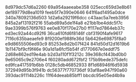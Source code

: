 8d979dc57d6a2260
69a954aaeeabe358
025ecc659d3e8b61
def89779d8ea1019
feeb5f7e390e0646
641f6ad1495a0dce
340a78092136d503
1d2a6a29219f6dcc
c43aac5a7eeb3956
845a2af13192f216
55abd89a5de1f4a8
e21bb1be4ddc5f7c
9ae3399b576f9763
ee0e870f170e27b0
ff117ed7864eb37c
ed3ec92a44cd92f6
36ca610fd6f8146f
cbf3190f4afe9617
7116c635baeaefe9
8f9200ef988fe36d
5b6426e69875f8a0
e9d8655506ed93c9
85253e8d2b07f424
841d50d12d1619b6
1b1147bf9cf9f46e
90a1d1a6fcf5b54f
d1770667e0eddf75
2d68e862ed19e4ab
b2d3a110f1f3212c
39e368cf443bd0b0
9e65065c9e2706e4
f60280add672fbf2
175b9bede375defc
ed9fca417591b6bb
0128c5db46852933
8f1d68946f6d5938
372949d95b3f941b
dc56377f770736df
93af8ae947f90a60
393dac91114b226c
11f64deeab85bff1
bbcdc95e05ed4b9a
